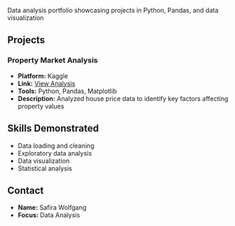 Data analysis portfolio showcasing projects in Python, Pandas, and data visualization

## Projects

### Property Market Analysis
- **Platform:** Kaggle
- **Link:** [View Analysis](https://www.kaggle.com/code/safirawolfgang/notebooka6fff032d1)
- **Tools:** Python, Pandas, Matplotlib
- **Description:** Analyzed house price data to identify key factors affecting property values

## Skills Demonstrated
- Data loading and cleaning
- Exploratory data analysis
- Data visualization
- Statistical analysis

## Contact
- **Name:** Safira Wolfgang
- **Focus:** Data Analysis
